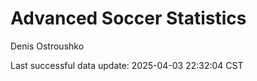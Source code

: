 # Advanced Soccer Statistics
Denis Ostroushko

<!-- gfm -->

Last successful data update: 2025-04-03 22:32:04 CST
